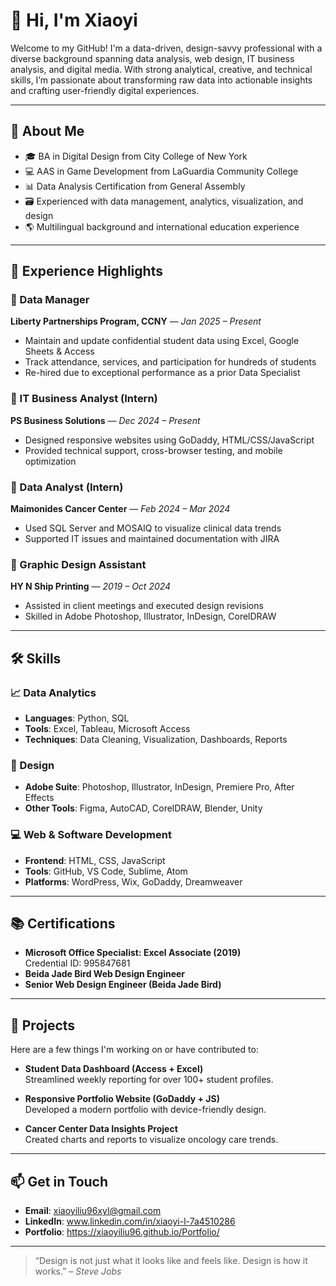 # 👋 Hi, I'm Xiaoyi

Welcome to my GitHub! I'm a data-driven, design-savvy professional with a diverse background spanning data analysis, web design, IT business analysis, and digital media. With strong analytical, creative, and technical skills, I’m passionate about transforming raw data into actionable insights and crafting user-friendly digital experiences.

---

## 🧠 About Me

- 🎓 BA in Digital Design from City College of New York  
- 💻 AAS in Game Development from LaGuardia Community College  
- 📊 Data Analysis Certification from General Assembly  
- 🗃️ Experienced with data management, analytics, visualization, and design  
- 🌎 Multilingual background and international education experience  

---

## 💼 Experience Highlights

### 🔹 Data Manager  
**Liberty Partnerships Program, CCNY** — *Jan 2025 – Present*  
- Maintain and update confidential student data using Excel, Google Sheets & Access  
- Track attendance, services, and participation for hundreds of students  
- Re-hired due to exceptional performance as a prior Data Specialist  

### 🔹 IT Business Analyst (Intern)  
**PS Business Solutions** — *Dec 2024 – Present*  
- Designed responsive websites using GoDaddy, HTML/CSS/JavaScript  
- Provided technical support, cross-browser testing, and mobile optimization  

### 🔹 Data Analyst (Intern)  
**Maimonides Cancer Center** — *Feb 2024 – Mar 2024*  
- Used SQL Server and MOSAIQ to visualize clinical data trends  
- Supported IT issues and maintained documentation with JIRA  

### 🔹 Graphic Design Assistant  
**HY N Ship Printing** — *2019 – Oct 2024*  
- Assisted in client meetings and executed design revisions  
- Skilled in Adobe Photoshop, Illustrator, InDesign, CorelDRAW  


---

## 🛠️ Skills

### 📈 Data Analytics  
- **Languages**: Python, SQL  
- **Tools**: Excel, Tableau, Microsoft Access  
- **Techniques**: Data Cleaning, Visualization, Dashboards, Reports

### 🎨 Design  
- **Adobe Suite**: Photoshop, Illustrator, InDesign, Premiere Pro, After Effects  
- **Other Tools**: Figma, AutoCAD, CorelDRAW, Blender, Unity

### 💻 Web & Software Development  
- **Frontend**: HTML, CSS, JavaScript  
- **Tools**: GitHub, VS Code, Sublime, Atom  
- **Platforms**: WordPress, Wix, GoDaddy, Dreamweaver

---

## 📚 Certifications

- **Microsoft Office Specialist: Excel Associate (2019)**  
  Credential ID: 995847681  
- **Beida Jade Bird Web Design Engineer**  
- **Senior Web Design Engineer (Beida Jade Bird)**

---

## 📂 Projects

Here are a few things I'm working on or have contributed to:

- **Student Data Dashboard (Access + Excel)**  
  Streamlined weekly reporting for over 100+ student profiles.

- **Responsive Portfolio Website (GoDaddy + JS)**  
  Developed a modern portfolio with device-friendly design.

- **Cancer Center Data Insights Project**  
  Created charts and reports to visualize oncology care trends.

---

## 📫 Get in Touch

- **Email**: xiaoyiliu96xyl@gmail.com
- **LinkedIn**:  www.linkedin.com/in/xiaoyi-l-7a4510286
- **Portfolio**: https://xiaoyiliu96.github.io/Portfolio/

---

> “Design is not just what it looks like and feels like. Design is how it works.” – *Steve Jobs*
